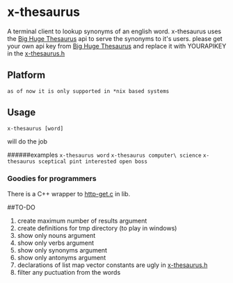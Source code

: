 x-thesaurus
===========

A terminal client to lookup synonyms of an english word. x-thesaurus uses the [Big Huge Thesaurus](https://words.bighugelabs.com/api.php) api to serve the synonyms to it's users. please get your own api key from [Big Huge Thesaurus](https://words.bighugelabs.com/api.php) and replace it with YOURAPIKEY in the [x-thesaurus.h](src/x-thesaurus.h)

Platform
--------
    as of now it is only supported in *nix based systems

Usage
-----

`x-thesaurus [word]`

will do the job

######examples
`x-thesaurus word`
`x-thesaurus computer\ science`
`x-thesaurus sceptical pint interested open boss`

### Goodies for programmers
There is a C++ wrapper to [http-get.c](https://github.com/stephenmathieson/http-get.c) in lib.

##TO-DO
1. create maximum number of results argument
2. create definitions for tmp directory (to play in windows)
3. show only nouns argument
4. show only verbs argument
5. show only synonyms argument
6. show only antonyms argument
7. declarations of list map vector constants are ugly in [x-thesaurus.h](src/x-thesaurus.h)
8. filter any puctuation from the words
